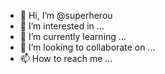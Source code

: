 - 👋 Hi, I’m @superherou
- 👀 I’m interested in ...
- 🌱 I’m currently learning ...
- 💞️ I’m looking to collaborate on ...
- 📫 How to reach me ...

<!---
superherou/superherou is a ✨ special ✨ repository because its `README.md` (this file) appears on your GitHub profile.
You can click the Preview link to take a look at your changes.
--->
